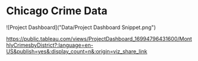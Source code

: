 # Chicago Crime Data
 
![Project Dashboard]("Data/Project Dashboard Snippet.png")

https://public.tableau.com/views/ProjectDashboard_16994796431600/MonthlyCrimesbyDistrict?:language=en-US&publish=yes&:display_count=n&:origin=viz_share_link